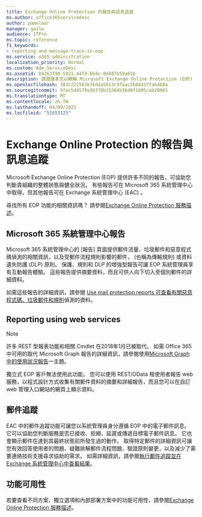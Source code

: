 ```yaml
---
title: Exchange Online Protection 的報告與訊息追蹤
ms.author: office365servicedesc
author: pamelaar
manager: gailw
audience: ITPro
ms.topic: reference
f1_keywords:
- reporting-and-message-trace-in-eop
ms.service: o365-administration
localization_priority: Normal
ms.custom: Adm_ServiceDesc
ms.assetid: b9263f99-5921-44fd-bb4c-0d487b59a656
description: 請閱讀本文以瞭解 Microsoft Exchange Online Protection (EOP) 中的報告和郵件追蹤。
ms.openlocfilehash: 383c222563e76d4a5613c9faac5b68417fa64b8a
ms.sourcegitcommit: 9fac5d9579e3b370b15384b36d0f1805cab20065
ms.translationtype: MT
ms.contentlocale: zh-TW
ms.lasthandoff: 04/09/2021
ms.locfileid: "51653125"
---
```

# <a name="reporting-and-message-trace-in-exchange-online-protection"></a>Exchange Online Protection 的報告與訊息追蹤

Microsoft Exchange Online Protection (EOP) 提供許多不同的報告，可協助您判斷貴組織的整體狀態與健全狀況。 有些報告可在 Microsoft 365 系統管理中心中取得，但其他報告可在 Exchange 系統管理中心 (EAC) 。

尋找所有 EOP 功能的相關資訊嗎？ 請參閱[Exchange Online Protection 服務描述](exchange-online-protection-service-description.md)。

## <a name="microsoft-365-admin-center-reports"></a>Microsoft 365 系統管理中心報告

Microsoft 365 系統管理中心的 [報告] 頁面提供郵件流量、垃圾郵件和惡意程式碼偵測的相關資訊，以及受郵件流程規則影響的郵件， (也稱為傳輸規則) 或資料遺失防護 (DLP) 原則。 保護、規則和 DLP 的增強型報告可讓 EOP 系統管理員享有互動報告體驗。 這些報告提供摘要資料，而且可供人向下切入至個別郵件的詳細資料。

如需這些報告的詳細資訊，請參閱 [Use mail protection reports 可查看有關惡意程式碼、垃圾郵件和規則](/exchange/monitoring/use-mail-protection-reports)偵測的資料。

## <a name="reporting-using-web-services"></a>Reporting using web services

> [!NOTE]
> 許多 REST 型報表功能和相關 Cmdlet 在2018年1月已被取代。 如需 Office 365 中可用的取代 Microsoft Graph 報告的詳細資訊，請參閱使用[Microsoft Graph 中的使用狀況報告](/graph/api/resources/report)一主題。

獨立式 EOP 客戶無法使用此功能。 您可以使用 REST/OData 租使用者報告 web 服務，以程式設計方式收集有關郵件資料的摘要和詳細報告，而且您可以在自訂 web 管理入口網站的網頁上顯示資料。

## <a name="message-trace"></a>郵件追蹤

EAC 中的郵件追蹤功能可讓您以系統管理員身分遵循 EOP 中的電子郵件訊息。 它可以協助您判斷服務是否已接收、拒絕、延遲或傳遞目標電子郵件訊息。 它也會顯示郵件在達到其最終狀態前所發生過的動作。 取得特定郵件的詳細資訊可讓您有效回答使用者的問題、疑難排解郵件流程問題、驗證原則變更，以及減少了需要連絡技術支援尋求協助的需求。 如需詳細資訊，請參閱[執行郵件追蹤並在 Exchange 系統管理中心中查看結果](/exchange/monitoring/trace-an-email-message/run-a-message-trace-and-view-results)。

## <a name="feature-availability"></a>功能可用性

若要查看不同方案、獨立選項和內部部署方案中的功能可用性，請參閱[Exchange Online Protection 服務描述](exchange-online-protection-service-description.md)。